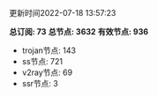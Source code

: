更新时间2022-07-18 13:57:23

**总订阅: 73**
**总节点: 3632**
**有效节点: 936**
- trojan节点: 143
- ss节点: 721
- v2ray节点: 69
- ssr节点: 3
